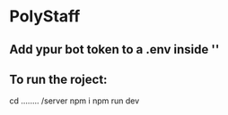 # PolyStaff

## Add ypur bot token to a .env inside ''

## To run the roject:

cd ........ /server
npm i
npm run dev
